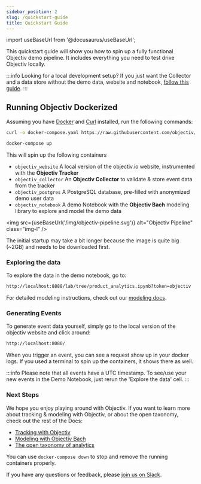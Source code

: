 ```yaml
---
sidebar_position: 2
slug: /quickstart-guide
title: Quickstart Guide
---
```


import useBaseUrl from '@docusaurus/useBaseUrl';

This quickstart guide will show you how to spin up a fully functional Objectiv demo pipeline. It includes everything you need to test drive Objectiv locally.

:::info Looking for a local development setup?
If you just want the Collector and a data store without the demo data, website and notebook, [follow this guide](/how-to-guides/collector/getting-started).
:::

## Running Objectiv Dockerized

Assuming you have [Docker](https://www.docker.com/) and [Curl](https://curl.se) installed, run the following commands:

```bash
curl -o docker-compose.yaml https://raw.githubusercontent.com/objectiv/objectiv-analytics/main/docker-compose.yaml
```
```bash
docker-compose up
```
This will spin up the following containers

* `objectiv_website` A local version of the objectiv.io website, instrumented with the **Objectiv Tracker** 
* `objectiv_collector` An **Objectiv Collector** to validate & store event data from the tracker
* `objectiv_postgres` A PostgreSQL database, pre-filled with anonymized demo user data
* `objectiv_notebook` A demo Notebook with the **Objectiv Bach** modeling library to explore and model the demo data  

<img src={useBaseUrl('/img/objectiv-pipeline.svg')} alt="Objectiv Pipeline" class="img-l" />

The initial startup may take a bit longer because the image is quite big (~2GB) and needs to be downloaded first.

### Exploring the data

To explore the data in the demo notebook, go to:

```bash
http://localhost:8888/lab/tree/product_analytics.ipynb?token=objectiv
```
For detailed modeling instructions, check out our [modeling docs](/modeling).

### Generating Events
To generate event data yourself, simply go to the local version of the objectiv website and click around:

```bash
http://localhost:8080/
```

When you trigger an event, you can see a request show up in your docker logs. If you used a terminal to spin up the containers, it shows there as well. 

:::info
Please note that all events have a UTC timestamp. To see/use your new events in the Demo Notebook, just rerun the 'Explore the data' cell.
:::
### Next Steps

We hope you enjoy playing around with Objectiv. If you want to learn more about tracking & modeling with Objectiv, or about the open taxonomy, check out the rest of the Docs:

* [Tracking with Objectiv](/tracking)
* [Modeling with Objectiv Bach](/modeling)
* [The open taxonomy of analytics](/taxonomy)

You can use `docker-compose down` to stop and remove the running containers properly.

If you have any questions or feedback, please [join us on Slack](https://join.slack.com/t/objectiv-io/shared_invite/zt-u6xma89w-DLDvOB7pQer5QUs5B_~5pg).


